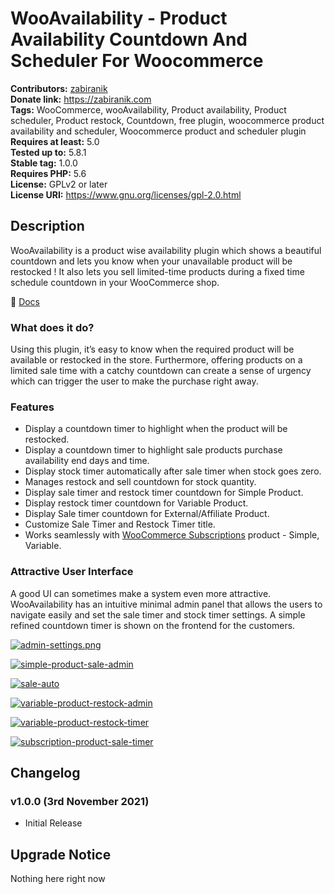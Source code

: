 # WooAvailability  - Product Availability Countdown And Scheduler For Woocommerce #
**Contributors:** [zabiranik](https://profiles.wordpress.org/zabiranik/)  
**Donate link:** https://zabiranik.com  
**Tags:** WooCommerce, wooAvailability, Product availability, Product scheduler, Product restock, Countdown, free plugin, woocommerce product availability and scheduler, Woocommerce product and scheduler plugin  
**Requires at least:** 5.0  
**Tested up to:** 5.8.1  
**Stable tag:** 1.0.0  
**Requires PHP:** 5.6  
**License:** GPLv2 or later  
**License URI:** https://www.gnu.org/licenses/gpl-2.0.html  

## Description ##

WooAvailability is a product wise availability plugin which shows a beautiful countdown and lets you know when your unavailable product will be restocked ! It also lets you sell limited-time products during a fixed time schedule countdown in your WooCommerce shop.

📄 [Docs](https://github.com/xaviranik/woo-availability/wiki)

### What does it do?

Using this plugin, it’s easy to know when the required product will be available or restocked in the store. Furthermore, offering products on a limited sale time with a catchy countdown can create a sense of urgency which can trigger the user to make the purchase right away.


### Features

- Display a countdown timer to highlight when the product will be restocked.
- Display a countdown timer to highlight sale products purchase availability end days and time.
- Display stock timer automatically after sale timer when stock goes zero.
- Manages restock and sell countdown for stock quantity.
- Display sale timer and restock timer countdown for Simple Product.
- Display restock timer countdown for Variable Product.
- Display Sale timer countdown for External/Affiliate Product.
- Customize Sale Timer and Restock Timer title.
- Works seamlessly with [WooCommerce Subscriptions](https://woocommerce.com/products/woocommerce-subscriptions/) product - Simple, Variable.

### Attractive User Interface

A good UI can sometimes make a system even more attractive. WooAvailability has an intuitive minimal admin panel that allows the users to navigate easily and set the sale timer and stock timer settings. A simple refined countdown timer is shown on the frontend for the customers.

[![admin-settings.png](https://i.postimg.cc/SN46BLXG/07-admin-settings.png)]()

[![simple-product-sale-admin](https://i.postimg.cc/ZqQP2139/05-simple-product-sale-admin.png)]()

[![sale-auto](https://i.postimg.cc/0NnFS5LT/09-sale-auto.png)]()

[![variable-product-restock-admin](https://i.postimg.cc/8cQRPMZN/08-variable-product-restock-admin.png)]()

[![variable-product-restock-timer](https://i.postimg.cc/1zXcW9gh/02-variable-product-restock-timer.png)]()

[![subscription-product-sale-timer](https://i.postimg.cc/wMXhtMrJ/03-subscription-product-sale-timer.png)]()


## Changelog ##

### v1.0.0 (3rd November 2021) ###

- Initial Release

## Upgrade Notice ##

Nothing here right now
